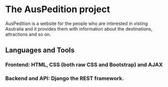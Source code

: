 # The AusPedition project

AusPedition is a website for the people who are interested in visting Asutralia and it provides them with information about the destinations, attractions and so on.
 
## Languages and Tools
### Frontend: HTML, CSS (both raw CSS and Bootstrap) and AJAX
### Backend and API: Django the REST framework.

